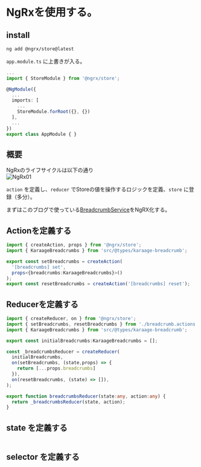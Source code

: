 # NgRxを使用する。

## install
```bash
ng add @ngrx/store@latest
```

`app.module.ts` に上書きが入る。
```typescript
...
import { StoreModule } from '@ngrx/store';

@NgModule({
  ...
  imports: [
    ...
    StoreModule.forRoot({}, {})
  ],
  ...
})
export class AppModule { }
```


## 概要

NgRxのライフサイクルは以下の通り  
![NgRx01](./assets/img/2021/05/23/01.png)


`action` を定義し、`reducer` でStoreの値を操作するロジックを定義、`store` に登録（多分）。   

まずはこのブログで使っている[BreadcrumbService](https://github.com/eeenbnb/karaage-ng-site/blob/master/src/app/service/breadcrumb/breadcrumb.service.ts)をNgRX化する。


## Actionを定義する

```typescript
import { createAction, props } from '@ngrx/store';
import { KaraageBreadcrumbs } from 'src/@types/karaage-breadcrumb';

export const setBreadcrumbs = createAction(
  '[breadcrumbs] set',
  props<{breadcrumbs:KaraageBreadcrumbs}>()
);
export const resetBreadcrumbs = createAction('[breadcrumbs] reset');

```

## Reducerを定義する

```typescript
import { createReducer, on } from '@ngrx/store';
import { setBreadcrumbs, resetBreadcrumbs } from './breadcrumb.actions';
import { KaraageBreadcrumbs } from 'src/@types/karaage-breadcrumb';

export const initialBreadcrumbs:KaraageBreadcrumbs = [];

const _breadcrumbsReducer = createReducer(
  initialBreadcrumbs,
  on(setBreadcrumbs, (state,props) => {
    return [...props.breadcrumbs]
  }),
  on(resetBreadcrumbs, (state) => []),
);

export function breadcrumbsReducer(state:any, action:any) {
  return _breadcrumbsReducer(state, action);
}
```

## state を定義する
```typescript
```

## selector を定義する
```typescript
```
